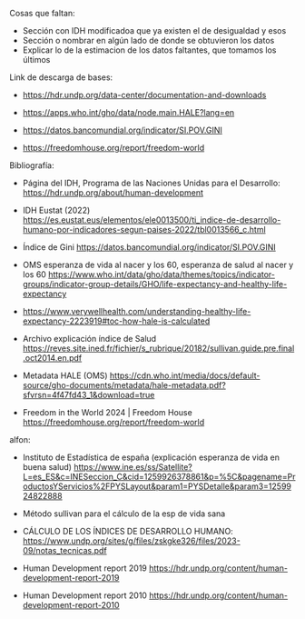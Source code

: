 Cosas que faltan:
- Sección con IDH modificadoa que ya existen el de desigualdad y esos
- Sección o nombrar en algún lado de donde se obtuvieron los datos 
- Explicar lo de la estimacion de los datos faltantes, que tomamos los últimos



Link de descarga de bases:

- https://hdr.undp.org/data-center/documentation-and-downloads

- https://apps.who.int/gho/data/node.main.HALE?lang=en

- https://datos.bancomundial.org/indicator/SI.POV.GINI

- https://freedomhouse.org/report/freedom-world

Bibliografía:

- Página del IDH, Programa de las Naciones Unidas para el Desarrollo: https://hdr.undp.org/about/human-development

- IDH Eustat (2022)  https://es.eustat.eus/elementos/ele0013500/ti_indice-de-desarrollo-humano-por-indicadores-segun-paises-2022/tbl0013566_c.html

- Índice de Gini https://datos.bancomundial.org/indicator/SI.POV.GINI

- OMS esperanza de vida al nacer y los 60, esperanza de salud al nacer y los 60 https://www.who.int/data/gho/data/themes/topics/indicator-groups/indicator-group-details/GHO/life-expectancy-and-healthy-life-expectancy

- https://www.verywellhealth.com/understanding-healthy-life-expectancy-2223919#toc-how-hale-is-calculated

- Archivo explicación índice de Salud https://reves.site.ined.fr/fichier/s_rubrique/20182/sullivan.guide.pre.final.oct2014.en.pdf

- Metadata HALE (OMS) https://cdn.who.int/media/docs/default-source/gho-documents/metadata/hale-metadata.pdf?sfvrsn=4f47fd43_1&download=true

- Freedom in the World 2024 | Freedom House https://freedomhouse.org/report/freedom-world

alfon:

- Instituto de Estadística de españa (explicación esperanza de vida en buena salud) https://www.ine.es/ss/Satellite?L=es_ES&c=INESeccion_C&cid=1259926378861&p=%5C&pagename=ProductosYServicios%2FPYSLayout&param1=PYSDetalle&param3=1259924822888

- Método sullivan para el cálculo de la esp de vida sana 

- CÁLCULO DE LOS ÍNDICES DE DESARROLLO HUMANO: https://www.undp.org/sites/g/files/zskgke326/files/2023-09/notas_tecnicas.pdf

- Human Development report 2019 https://hdr.undp.org/content/human-development-report-2019

- Human Development report 2010 https://hdr.undp.org/content/human-development-report-2010